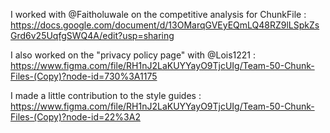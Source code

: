 I worked with @Faitholuwale on the competitive analysis for ChunkFile : 
https://docs.google.com/document/d/13OMarqGVEyEQmLQ48RZ9lLSpkZsGrd6v25UqfgSWQ4A/edit?usp=sharing

I also worked on the "privacy policy page" with @Lois1221 : 
https://www.figma.com/file/RH1nJ2LaKUYYayO9TjcUIg/Team-50-Chunk-Files-(Copy)?node-id=730%3A1175

I made a little contribution to the style guides : 
https://www.figma.com/file/RH1nJ2LaKUYYayO9TjcUIg/Team-50-Chunk-Files-(Copy)?node-id=22%3A2
